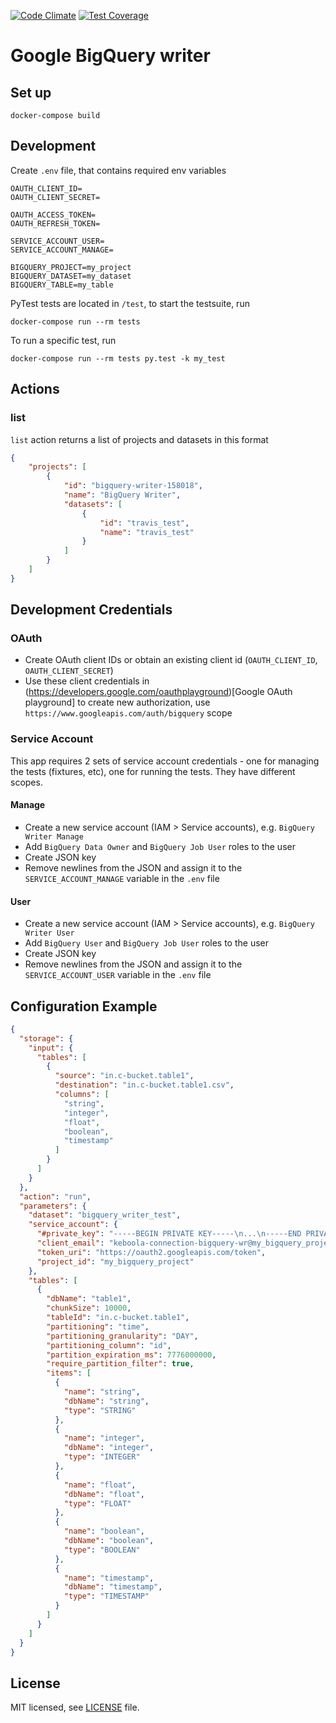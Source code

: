 [![Code Climate](https://codeclimate.com/github/keboola/google-bigquery-writer/badges/gpa.svg)](https://codeclimate.com/github/keboola/google-bigquery-writer)
[![Test Coverage](https://codeclimate.com/github/keboola/google-bigquery-writer/badges/coverage.svg)](https://codeclimate.com/github/keboola/google-bigquery-writer/coverage)

# Google BigQuery writer

## Set up

```
docker-compose build
```

## Development

Create `.env` file, that contains required env variables
```
OAUTH_CLIENT_ID=
OAUTH_CLIENT_SECRET=

OAUTH_ACCESS_TOKEN=
OAUTH_REFRESH_TOKEN=

SERVICE_ACCOUNT_USER=
SERVICE_ACCOUNT_MANAGE=

BIGQUERY_PROJECT=my_project
BIGQUERY_DATASET=my_dataset
BIGQUERY_TABLE=my_table
```

PyTest tests are located in `/test`, to start the testsuite, run 

```
docker-compose run --rm tests 
```

To run a specific test, run

```
docker-compose run --rm tests py.test -k my_test
```

## Actions

### list

`list` action returns a list of projects and datasets in this format

```json
{
    "projects": [
        {
            "id": "bigquery-writer-158018",
            "name": "BigQuery Writer",
            "datasets": [
                {
                    "id": "travis_test",
                    "name": "travis_test"
                }
            ]
        }
    ]
}
```

## Development Credentials

### OAuth

- Create OAuth client IDs or obtain an existing client id (`OAUTH_CLIENT_ID`, `OAUTH_CLIENT_SECRET`)
- Use these client credentials in (https://developers.google.com/oauthplayground)[Google OAuth playground] to create new authorization, use `https://www.googleapis.com/auth/bigquery` scope 

### Service Account

This app requires 2 sets of service account credentials - one for managing the tests (fixtures, etc), one for running the tests. They have different scopes.

#### Manage

- Create a new service account (IAM > Service accounts), e.g. `BigQuery Writer Manage`
- Add `BigQuery Data Owner` and `BigQuery Job User` roles to the user
- Create JSON key
- Remove newlines from the JSON and assign it to the `SERVICE_ACCOUNT_MANAGE` variable in the `.env` file  

#### User

- Create a new service account (IAM > Service accounts), e.g. `BigQuery Writer User`
- Add `BigQuery User` and `BigQuery Job User` roles to the user
- Create JSON key
- Remove newlines from the JSON and assign it to the `SERVICE_ACCOUNT_USER` variable in the `.env` file

## Configuration Example

```json
{
  "storage": {
    "input": {
      "tables": [
        {
          "source": "in.c-bucket.table1",
          "destination": "in.c-bucket.table1.csv",
          "columns": [
            "string",
            "integer",
            "float",
            "boolean",
            "timestamp"
          ]
        }
      ]
    }
  },
  "action": "run",
  "parameters": {
    "dataset": "bigquery_writer_test",
    "service_account": {
      "#private_key": "-----BEGIN PRIVATE KEY-----\n...\n-----END PRIVATE KEY-----\n",
      "client_email": "keboola-connection-bigquery-wr@my_bigquery_project.iam.gserviceaccount.com",
      "token_uri": "https://oauth2.googleapis.com/token",
      "project_id": "my_bigquery_project"
    },    
    "tables": [
      {
        "dbName": "table1",
        "chunkSize": 10000, 
        "tableId": "in.c-bucket.table1", 
        "partitioning": "time",
        "partitioning_granularity": "DAY",
        "partitioning_column": "id",
        "partition_expiration_ms": 7776000000,
        "require_partition_filter": true,
        "items": [
          {
            "name": "string",
            "dbName": "string",
            "type": "STRING"
          },
          {
            "name": "integer",
            "dbName": "integer",
            "type": "INTEGER"
          },
          {
            "name": "float",
            "dbName": "float",
            "type": "FLOAT"
          },
          {
            "name": "boolean",
            "dbName": "boolean",
            "type": "BOOLEAN"
          },
          {
            "name": "timestamp",
            "dbName": "timestamp",
            "type": "TIMESTAMP"
          }
        ]
      }
    ]
  }
}
```

## License

MIT licensed, see [LICENSE](./LICENSE) file.
